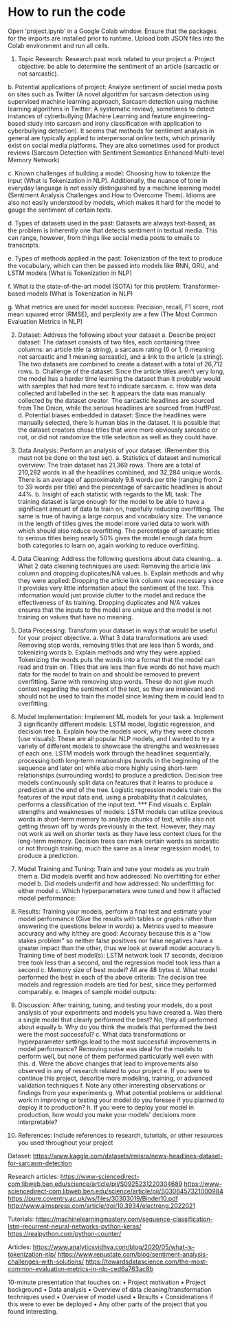 # How to run the code
Open 'project.ipynb' in a Google Colab window. Ensure that the packages for the imports are installed prior to runtime. Upload both JSON files into
the Colab environment and run all cells.


1.	Topic Research: Research past work related to your project
a.	Project objective: be able to determine the sentiment of an article (sarcastic or not sarcastic).

b.	Potential applications of project: Analyze sentiment of social media posts on sites such as Twitter (A novel algorithm for sarcasm detection using supervised machine learning approach, Sarcasm detection using machine learning algorithms in Twitter: A systematic review), sometimes to detect instances of cyberbullying (Machine Learning and feature engineering-based study into sarcasm and irony classification with application to cyberbullying detection). It seems that methods for sentiment analysis in general are typically applied to interpersonal online texts, which primarily exist on social media platforms. They are also sometimes used for product reviews (Sarcasm Detection with Sentiment Semantics Enhanced Multi-level Memory Network)

c.	Known challenges of building a model: Choosing how to tokenize the input (What is Tokenization in NLP). Additionally, the nuance of tone in everyday language is not easily distinguished by a machine learning model (Sentiment Analysis Challenges and How to Overcome Them). Idioms are also not easily understood by models, which makes it hard for the model to gauge the sentiment of certain texts.

d.	Types of datasets used in the past: Datasets are always text-based, as the problem is inherently one that detects sentiment in textual media. This can range, however, from things like social media posts to emails to transcripts. 

e.	Types of methods applied in the past: Tokenization of the text to produce the vocabulary, which can then be passed into models like RNN, GRU, and LSTM models (What is Tokenization in NLP)

f.	What is the state-of-the-art model (SOTA) for this problem: Transformer-based models (What is Tokenization in NLP)

g.	What metrics are used for model success: Precision, recall, F1 score, root mean squared error (RMSE), and perplexity are a few (The Most Common Evaluation Metrics in NLP) 

2.	Dataset: Address the following about your dataset
a.	Describe project dataset: The dataset consists of two files, each containing three columns: an article title (a string), a sarcasm rating (0 or 1, 0 meaning not sarcastic and 1 meaning sarcastic), and a link to the article (a string). The two datasets are combined to create a dataset with a total of 26,712 rows.
b.	Challenge of the dataset: Since the article titles aren't very long, the model has a harder time learning the dataset than it probably would with samples that had more text to indicate sarcasm.
c.	How was data collected and labelled in the set: It appears the data was manually collected by the dataset creator. The sarcastic headlines are sourced from The Onion, while the serious headlines are sourced from HuffPost.
d.	Potential biases embedded in dataset: Since the headlines were manually selected, there is human bias in the dataset. It is possible that the dataset creators chose titles that were more obviously sarcastic or not, or did not randomize the title selection as well as they could have.

3.	Data Analysis: Perform an analysis of your dataset. (Remember this must not be done on the test set).
a.	Statistics of dataset and numerical overview: The train dataset has 21,369 rows. There are a total of 210,282 words in all the headlines combined, and 32,284 unique words. There is an average of approximately 9.8 words per title (ranging from 2 to 39 words per title) and the percentage of sarcastic headlines is about 44%. 
b.	Insight of each statistic with regards to the ML task: The training dataset is large enough for the model to be able to have a significant amount of data to train on, hopefully reducing overfitting. The same is true of having a large corpus and vocabulary size. The variance in the length of titles gives the model more varied data to work with which should also reduce overfitting. The percentage of sarcastic titles to serious titles being nearly 50% gives the model enough data from both categories to learn on, again working to reduce overfitting.

4.	Data Cleaning: Address the following questions about data cleaning…
a.	What 2 data cleaning techniques are used: Removing the article link column and dropping duplicates/NA values.
b.	Explain methods and why they were applied: Dropping the article link column was necessary since it provides very little information about the sentiment of the text. This information would just provide clutter to the model and reduce the effectiveness of its training. Dropping duplicates and N/A values ensures that the inputs to the model are unique and the model is not training on values that have no meaning.

5.	Data Processing: Transform your dataset in ways that would be useful for your project objective.
a.	What 3 data transformations are used: Removing stop words, removing titles that are less than 5 words, and tokenizing words
b.	Explain methods and why they were applied: Tokenizing the words puts the words into a format that the model can read and train on. Titles that are less than five words do not have much data for the model to train on and should be removed to prevent overfitting. Same with removing stop words. These do not give much context regarding the sentiment of the text, so they are irrelevant and should not be used to train the model since leaving them in could lead to overfitting.

6.	Model Implementation: Implement ML models for your task
a.	Implement 3 significantly different models: LSTM model, logistic regression, and decision tree
b.	Explain how the models work, why they were chosen (use visuals): These are all popular NLP models, and I wanted to try a variety of different models to showcase the strengths and weaknesses of each one. LSTM models work through the headlines sequentially, processing both long-term relationships (words in the beginning of the sequence and later on) while also more highly using short-term relationships (surrounding words) to produce a prediction. Decision tree models continuously split data on features that it learns to produce a prediction at the end of the tree. Logistic regression models train on the features of the input data and, using a probability that it calculates, performs a classification of the input text. *** Find visuals
c.	Explain strengths and weaknesses of models: LSTM models can utilize previous words in short-term memory to analyze chunks of text, while also not getting thrown off by words previously in the text. However, they may not work as well on shorter texts as they have less context clues for the long-term memory. Decision trees can mark certain words as sarcastic or not through training, much the same as a linear regression model, to produce a prediction. 

7.	Model Training and Tuning: Train and tune your models as you train them
a.	Did models overfit and how addressed: No overfitting for either model
b.	Did models underfit and how addressed: No underfitting for either model
c.	Which hyperparameters were tuned and how it affected model performance:

8.	Results: Training your models, perform a final test and estimate your model performance (Give the results with tables or graphs rather than answering the questions below in words)
a.	Metrics used to measure accuracy and why it/they are good: Accuracy because this is a "low stakes problem" so neither false positives nor false negatives have a greater impact than the other, thus we look at overall model accuracy
b.	Training time of best model(s): LSTM network took 17 seconds, decision tree took less than a second, and the regression model took less than a second
c.	Memory size of best model? All are 48 bytes 
d.	What model performed the best in each of the above criteria: The decision tree models and regression models are tied for best, since they performed comparably.
e.	Images of sample model outputs:

9.	Discussion: After training, tuning, and testing your models, do a post analysis of your experiments and models you have created
a.	Was there a single model that clearly performed the best? No, they all performed about equally
b.	Why do you think the models that performed the best were the most successful?
c.	What data transformations or hyperparameter settings lead to the most successful improvements in model performance? Removing noise was ideal for the models to perform well, but none of them performed particularly well even with this.
d.	Were the above changes that lead to improvements also observed in any of research related to your project
e.	If you were to continue this project, describe more modeling, training, or advanced validation techniques
f.	Note any other interesting observations or findings from your experiments
g.	What potential problems or additional work in improving or testing your model do you foresee if you planned to deploy it to production?
h.	If you were to deploy your model in production, how would you make your models' decisions more interpretable?

10.	References: Include references to research, tutorials, or other resources you used throughout your project

Dataset:
https://www.kaggle.com/datasets/rmisra/news-headlines-dataset-for-sarcasm-detection

Research articles:
https://www-sciencedirect-com.libweb.ben.edu/science/article/pii/S0925231220304689
https://www-sciencedirect-com.libweb.ben.edu/science/article/pii/S0306457321000984
https://pure.coventry.ac.uk/ws/files/30303019/Binder10.pdf
http://www.aimspress.com/article/doi/10.3934/electreng.2022021

Tutorials:
https://machinelearningmastery.com/sequence-classification-lstm-recurrent-neural-networks-python-keras/
https://realpython.com/python-counter/


Articles:
https://www.analyticsvidhya.com/blog/2020/05/what-is-tokenization-nlp/
https://www.repustate.com/blog/sentiment-analysis-challenges-with-solutions/
https://towardsdatascience.com/the-most-common-evaluation-metrics-in-nlp-ced6a763ac8b

10-minute presentation that touches on:
•	Project motivation
•	Project background
•	Data analysis
•	Overview of data cleaning/transformation techniques used
•	Overview of model used
•	Results
•	Considerations if this were to ever be deployed
•	Any other parts of the project that you found interesting.

